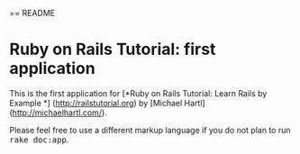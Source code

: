 == README

# Ruby on Rails Tutorial: first application

This is the first application for 
[*Ruby on Rails Tutorial: Learn Rails by Example *] (http://railstutorial.org)
by [Michael Hartl] (http://michaelhartl.com/).

Please feel free to use a different markup language if you do not plan to run
<tt>rake doc:app</tt>.
